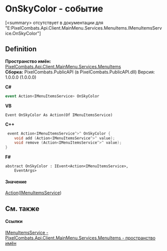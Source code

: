 # OnSkyColor - событие


\[&lt;summary&gt; отсутствует в документации для "E:PixelCombats.Api.Client.MainMenu.Services.MenuItems.IMenuItemsService.OnSkyColor"\]



## Definition
**Пространство имён:** <a href="e470a72d-f329-d980-60ea-129a9298f1f8">PixelCombats.Api.Client.MainMenu.Services.MenuItems</a>  
**Сборка:** PixelCombats.PublicAPI (в PixelCombats.PublicAPI.dll) Версия: 1.0.0.0 (1.0.0.0)

**C#**
``` C#
event Action<IMenuItemsService> OnSkyColor
```
**VB**
``` VB
Event OnSkyColor As Action(Of IMenuItemsService)
```
**C++**
``` C++
 event Action<IMenuItemsService^>^ OnSkyColor {
	void add (Action<IMenuItemsService^>^ value);
	void remove (Action<IMenuItemsService^>^ value);
}
```
**F#**
``` F#
abstract OnSkyColor : IEvent<Action<IMenuItemsService>,
    EventArgs>
```



#### Значение
<a href="https://learn.microsoft.com/dotnet/api/system.action-1" target="_blank" rel="noopener noreferrer">Action</a>(<a href="3092af4c-cdae-2ea8-1afa-4c414442d799">IMenuItemsService</a>)

## См. также


#### Ссылки
<a href="3092af4c-cdae-2ea8-1afa-4c414442d799">IMenuItemsService - </a>  
<a href="e470a72d-f329-d980-60ea-129a9298f1f8">PixelCombats.Api.Client.MainMenu.Services.MenuItems - пространство имён</a>  
